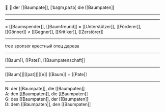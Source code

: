 🌳 🔵 der [[Baumpate]], [ˈbaʊ̯mˌpaːtə]
die [[Baumpaten]]

---

---

= [[Baumspender]], [[Baumfreund]]
≈ [[Unterstützer]], [[Förderer]], [[Gönner]]
≠ [[Gegner]], [[Kritiker]], [[Zerstörer]]

---

tree sponsor
крестный отец дерева

---

[[Baum]], [[Pate]], [[Baumpatenschaft]]

---

[[Baum]]|[[pat]]|[[e]]
[[Baum]] + [[Pate]]

---

N: der [[Baumpate]], die [[Baumpaten]]  
A: den [[Baumpaten]], die [[Baumpaten]]  
G: des [[Baumpaten]], der [[Baumpaten]]  
D: dem [[Baumpaten]], den [[Baumpaten]]
